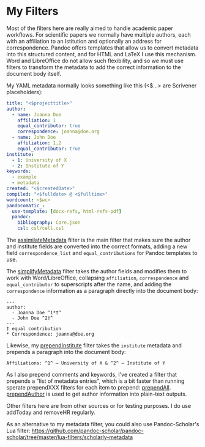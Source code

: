 # My Filters #
Most of the filters here are really aimed to handle academic paper workflows. For scientific papers we normally have multiple authors, each with an affiliation to an Istitution and optionally an address for correspondence. Pandoc offers templates that allow us to convert metadata into this structured content, and for HTML and LaTeX I use this mechanism. Word and LibreOffice do not allow such flexibility, and so we must use filters to transform the metadata to add the correct information to the document body itself.

My YAML metadata normally looks something like this (<$…> are Scrivener placeholders):

```yaml
title: "<$projecttitle>"
author:
  - name: Joanna Doe
    affiliation: 1
    equal_contributor: true
    correspondence: joanna@doe.org
  - name: John Doe
    affiliation: 1,2
    equal_contributor: true
institute:
  - 1: University of X
  - 2: Institute of Y
keywords:
  - example
  - metadata
created: "<$createdDate>"
compiled: "<$fulldate> @ <$fulltime>"
wordcount: <$wc>
pandocomatic_:
  use-template: [docx-refs, html-refs-pdf]
  pandoc:
    bibliography: Core.json 
    csl: csl/cell.csl
```

The [assimilateMetadata](https://github.com/iandol/dotpandoc/blob/master/filters/assimilateMetadata) filter is the main filter that makes sure the author and institute fields are converted into the correct formats, adding a new field `correspondence_list` and `equal_contributions` for Pandoc templates to use.

The [simplifyMetadata](https://github.com/iandol/dotpandoc/blob/master/filters/authorSimplifyMetadata) filter takes the author fields and modifies them to work with Word/LibreOffice, collapsing `affiliation`, `correspondence` and `equal_contributor` to superscripts after the name, and adding the `correspondence` information as a paragraph directly into the document body:

```
---
author:
  - Joanna Doe ^1*†^
  - John Doe ^2†^
---
† equal contribution
* Correspondence: joanna@doe.org
```


Likewise, my [prependInstitute](https://github.com/iandol/dotpandoc/blob/master/filters/prependInstitute) filter takes the `institute` metadata and prepends a paragraph into the document body:

```
Affiliations: ^1^ — University of X & ^2^ — Institute of Y
```

As I also prepend comments and keywords, I've created a filter that prepends a "list of metadata entries", which is a bit faster than running sperate prependXXX filters for each item to prepend: [prependAll](https://github.com/iandol/dotpandoc/blob/master/filters/prependAll). [prependAuthor](https://github.com/iandol/dotpandoc/blob/master/filters/prependAuthor) is used to get author information into plain-text outputs.

Other filters here are from other sources or for testing purposes. I do use addToday and removeHR regularly.

As an alternative to my metadata filter, you could also use Pandoc-Scholar's Lua filter: https://github.com/pandoc-scholar/pandoc-scholar/tree/master/lua-filters/scholarly-metadata  


